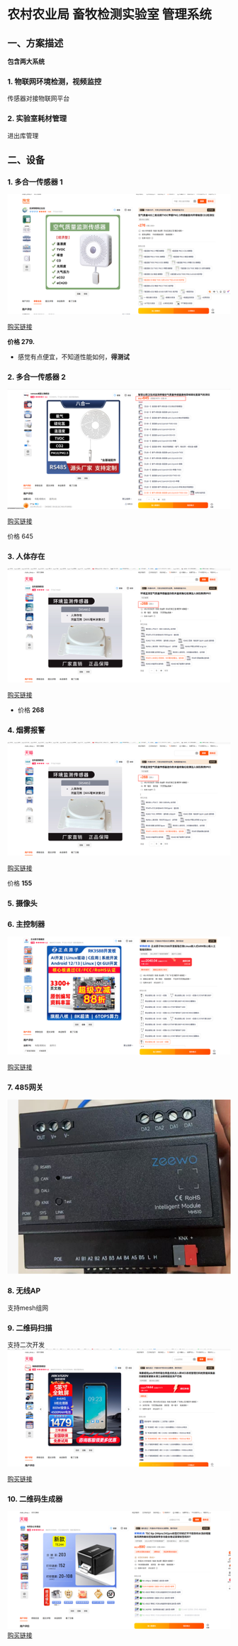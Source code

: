 # 农村农业局 畜牧检测实验室 管理系统

## 一、方案描述

**包含两大系统**

### 1. 物联网环境检测，视频监控

  传感器对接物联网平台
  
### 2. 实验室耗材管理

  进出库管理

## 二、设备

### 1. 多合一传感器 1
  
![alt text](../09-其他/image98.png)

[购买链接](https://item.taobao.com/item.htm?ali_refid=a3_420434_1006%3A1295640157%3AN%3ASI90P7Per0XeJhW5pyY7XG%2BFztb96tqA%3Aac0af812f87a9583088885900255b539&ali_trackid=1_ac0af812f87a9583088885900255b539&id=618672897346&mi_id=0000yZK33vJhHO0HsUOMi8EngFLTxvCUhbfakjGRj4bi9Dc&mm_sceneid=1_0_1097400009_0&priceTId=2150466117554417450965320e138f&skuId=4370418765053&spm=a21n57.1.hoverItem.1&utparam=%7B%22aplus_abtest%22%3A%220bc511e2e7be0e90fabd4151d5474ace%22%7D&xxc=ad_ztc)

**价格 279.**

- 感觉有点便宜，不知道性能如何，**得测试**

### 2. 多合一传感器 2

![alt text](../09-其他/image97.png)

[购买链接](https://detail.tmall.com/item.htm?abbucket=14&id=677998869360&mi_id=0000rAdVJshpSFBR8ElT195yOHcPMjILYbZUUeHmKYeXLlE&ns=1&priceTId=2147847a17554425435858096e12ce&spm=a21n57.1.hoverItem.6&utparam=%7B%22aplus_abtest%22%3A%22a454a8430b35f0a6d17ec55d14e60961%22%7D&xxc=taobaoSearch&skuId=5468838324002)

价格 645

### 3. 人体存在

![alt text](../09-其他/image96.png)

[购买链接](https://detail.tmall.com/item.htm?abbucket=14&id=723642044298&mi_id=0000TcJBYlzzu2XJotK6Wyjb0gdkK_pCwN8fyJR-nnfRWsg&ns=1&priceTId=2150466117554415659778100e138f&skuId=5685097691412&spm=a21n57.1.hoverItem.48&utparam=%7B%22aplus_abtest%22%3A%22523a9453f3547e62aa079d1537b145f7%22%7D&xxc=taobaoSearch)

- 价格 **268**

### 4. 烟雾报警

![alt text](../09-其他/image92.png)

[购买链接](https://detail.tmall.com/item.htm?abbucket=14&id=728620899733&mi_id=0000DjYziX_hVg9m0K3uazWJv_yniNFTj-u6T4jXp5TiHGQ&ns=1&priceTId=213e049b17554435178153768e11b6&skuId=5048690040967&spm=a21n57.1.hoverItem.2&utparam=%7B%22aplus_abtest%22%3A%22a1ac45136bda661cdd4268efc2aea371%22%7D&xxc=taobaoSearch)

价格 **155**

### 5. 摄像头

### 6. 主控制器

![alt text](../09-其他/image95.png)

[购买链接](https://detail.tmall.com/item.htm?abbucket=14&id=806049145362&mi_id=0000YgAp06UgHJfzsjMQETf4-SPH8vPqyX0iTTfJdia3EtI&ns=1&priceTId=213e001d17554450684908358e148b&skuId=5651409539572&spm=a21n57.1.hoverItem.2&utparam=%7B%22aplus_abtest%22%3A%220853a1da6006ccedd8005d8b94f95c4c%22%7D&xxc=taobaoSearch)

### 7. 485网关

![alt text](../09-其他/image94.png)

### 8. 无线AP

  支持mesh组网

### 9. 二维码扫描

  支持二次开发
![alt text](../09-其他/image93.png)

[购买链接](https://detail.tmall.com/item.htm?abbucket=14&fpChannel=101&fpChannelSig=a97975f6b3d645a20e010db45702b0f4d7501470&id=924198368175&mi_id=00009kQuFRBQGz9Bcie7gysiBoYqQJGj4ziydkOn-yuCUI0&ns=1&priceTId=213e001d17554449548922645e148b&skuId=6072088346584&spm=a21n57.1.hoverItem.4&u_channel=bybtqdyh&umpChannel=bybtqdyh&utparam=%7B%22aplus_abtest%22%3A%222b1b0828dff906a40c1a92c19874874d%22%7D&xxc=taobaoSearch)

### 10. 二维码生成器

![alt text](../09-其他/image91.png)
[购买链接](https://detail.tmall.com/item.htm?abbucket=14&id=42198607857&mi_id=0000qAqdYjN6TocrIqntFbhTP4k3KfRnOJKHCBHVme7YoSE&ns=1&priceTId=2147850717554454016291085e1257&skuId=5705656853220&spm=a21n57.1.hoverItem.2&utparam=%7B%22aplus_abtest%22%3A%22a4829bf6106da22d9433c40533f9d5dc%22%7D&xxc=taobaoSearch)
